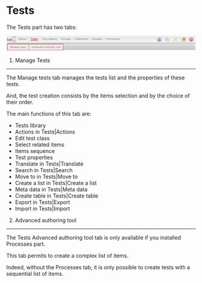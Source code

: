 <!--
parent: 'User Guide'
created_at: '2011-03-11 15:24:21'
updated_at: '2013-03-13 13:35:48'
authors:
    - 'Jérôme Bogaerts'
contributors:
    - 'Franck Gismondi'
tags:
    - 'Legacy User Guide:Tests'
    - 'Legacy User Guide'
-->



Tests
=====

The Tests part has two tabs:

![](../resources/tests-tabs.png)

1. Manage Tests
-------------------

The Manage tests tab manages the tests list and the properties of these tests.<br/>

And, the test creation consists by the items selection and by the choice of their order.

The main functions of this tab are:

-   Tests library
-   Actions in Tests|Actions
-   Edit test class
-   Select related items
-   Items sequence
-   Test properties
-   Translate in Tests|Translate
-   Search in Tests|Search
-   Move to in Tests|Move to
-   Create a list in Tests|Create a list
-   Meta data in Tests|Meta data
-   Create table in Tests|Create table
-   Export in Tests|Export
-   Import in Tests|Import

2. Advanced authoring tool
--------------------------

The Tests Advanced authoring tool tab is only available if you installed Processes part.<br/>

This tab permits to create a complex list of items.<br/>

Indeed, without the Processes tab, it is only possible to create tests with a sequential list of items.


